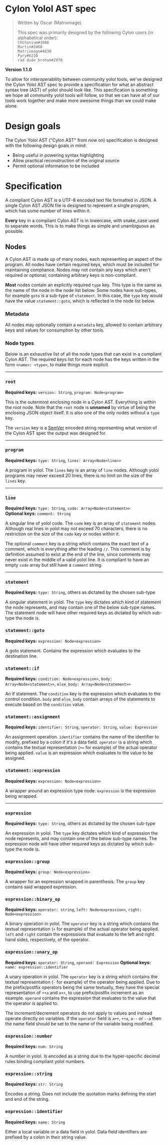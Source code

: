 # Cylon Yolol AST spec

> Written by Oscar (Matrixmage).
>
> This spec was primarily designed by the following Cylon users (in alphabetical order):  
> `Chthonium#3988`  
> `Martin#2468`  
> `Matrixmage#4830`  
> `Pyry#6210`  
> `rad dude broham#2970`  

**Version 1.1.0**

To allow for interoperability between community yolol tools, we've designed the Cylon Yolol AST spec to provide a specification for what an abstract syntax tree (AST) of yolol should look like. This specification is something we hope all community yolol tools will follow, so that we can have all of our tools work together and make more awesome things than we could make alone.

# Design goals

The Cylon Yolol AST ("Cylon AST" from now on) specification is designed with the following design goals in mind:

* Being useful in powering syntax highlighting
* Allow practical reconstruction of the original source
* Permit optional information to be included

# Specification

A compliant Cylon AST is a UTF-8 encoded text file formatted in JSON. A single Cylon AST JSON file is designed to represent a single program, which has some number of lines within it.

**Every** key in a compliant Cylon AST is in lowercase, with snake_case used to separate words. This is to make things as simple and unambiguous as possible.

## Nodes

A Cylon AST is made up of many nodes, each representing an aspect of the program. All nodes have certain required keys, which must be included for maintaining compliance. Nodes may not contain any keys which aren't required or optional; containing arbitrary keys is non-compliant.

**Most** nodes contain an explicitly required `type` key. This type is the same as the name of the node in the node list below. Some nodes have sub-types, for example `goto` is a sub-type of `statement`. In this case, the `type` key would have the value `statement::goto`, which is reflected in the node list below.


### Metadata
All nodes may optionally contain a `metadata` key, allowed to contain arbitrary keys and values for consumption by other tools.

### Node types

Below is an exhaustive list of all the node types that can exist in a compliant Cylon AST. The required keys list for each node has the keys written in the form `<name>: <type>`, to make things more explicit.

---

### `root`
**Required keys:** `version: String`, `program: Node<program>`

This is the outermost enclosing node in a Cylon AST. Everything is within the root node. Note that the `root` node is **unnamed** by virtue of being the enclosing JSON object itself. It is also one of the only nodes without a `type` key.

The `version` key is a [SemVer](https://semver.org/) encoded string representing what version of the Cylon AST spec the output was designed for.

---

### `program`
**Required keys:** `type: String`, `lines: Array<Node<line>>`

A program in yolol. The `lines` key is an array of `line` nodes. Although yolol programs may never exceed 20 lines, there is no limit on the size of the `lines` key.

---

### `line`
**Required keys:** `type: String`, `code: Array<Node<statement>>`  
**Optional keys:** `comment: String`

A singular line of yolol code. The `code` key is an array of `statement` nodes. Although real lines in yolol may not exceed 70 characters, there is no restriction on the size of the `code` key or nodes within it.

The optional `comment` key is a string which contains the exact text of a comment, which is everything after the leading `//`. This comment is by definition assumed to exist at the end of the line, since comments may never exist in the middle of a valid yolol line. It is compliant to have an empty `code` array but still have a `comment` string.

---

### `statement`
**Required keys:** `type: String`, others as dictated by the chosen sub-type

A singular statement in yolol. The `type` key dictates which kind of statement the node represents, and may contain one of the below sub-type names. The statement node will have other required keys as dictated by which sub-type the node is.

### `statement::goto`
**Required keys:** `expression: Node<expression>`

A goto statement. Contains the expression which evaluates to the destination line.

### `statement::if`
**Required keys:** `condition: Node<expression>`, `body: Array<Node<statement>>`, `else_body: Array<Node<statement>>`

An if statement. The `condition` key is the expression which evaluates to the control condition. `body` and `else_body` contain arrays of the statements to execute based on the `condition` value.

### `statement::assignment`
**Required keys:** `identifier: String`, `operator: String`, `value: Expression`

An assignment operation. `identifier` contains the name of the identifier to modify, prefixed by a colon if it's a data field. `operator` is a string which contains the textual representation (`+=` for example) of the actual operator being applied. `value` is an expression which evaluates to the value to be assigned.

### `statement::expression`
**Required keys:** `expression: Node<expression>`

A wrapper around an expression type node. `expression` is the expression being wrapped.

---

### `expression`
**Required keys:** `type: String`, others as dictated by the chosen sub-type

An expression in yolol. The `type` key dictates which kind of expression the node represents, and may contain one of the below sub-type names. The expression node will have other required keys as dictated by which sub-type the node is.

### `expression::group`
**Required keys:** `group: Node<expression>`

A wrapper for an expression wrapped in parenthesis. The `group` key contains said wrapped expression.

### `expression::binary_op`
**Required keys:** `operator: string`, `left: Node<expression>`, `right: Node<expression>`

A binary operation in yolol. The `operator` key is a string which contains the textual representation (`+` for example) of the actual operator being applied. `left` and `right` contain the expressions that evaluate to the left and right hand sides, respectively, of the operator.

### `expression::unary_op`
**Required keys:** `operator: String`, `operand: Expression`
**Optional keys:** `name: expression::identifier`

A unary operation in yolol. The `operator` key is a string which contains the textual representation (`-` for example) of the operator being applied. Due to the prefix/postfix operators being the same textually, they have the special representation of `++a` and `a++`, to use prefix/postfix increment as an example. `operand` contains the expression that evaluates to the value that the operator is applied to.

The increment/decrement operators do not apply to values and instead operate directly on variables. If the `operator` field is `a++`, `++a`, `a--` or `--a` then the name field should be set to the name of the variable being modified.

### `expression::number`
**Required keys:** `num: String`

A number in yolol. Is encoded as a string due to the hyper-specific decimal rules binding compliant yolol numbers.

### `expression::string`
**Required keys:** `str: String`

Encodes a string. Does not include the quotation marks defining the start and end of the string.

### `expression::identifier`
**Required keys:** `name: String`

Either a local variable or a data field in yolol. Data field identifiers are prefixed by a colon in their string value.
